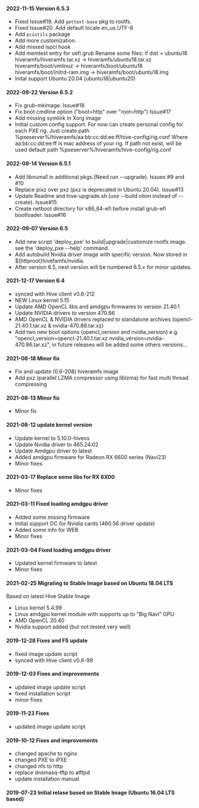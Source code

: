 #### 2022-11-15 Version 6.5.3
* Fixed Issue#19. Add `gettext-base` pkg to rootfs.
* Fixed Issue#20. Add default locale en_us.UTF-8
* Add `pciutils` package
* Add more customization.
* Add missed lspci hook
* Add memtest entry for uefi grub
    Rename some files:
	if dist = ubuntu18
	hiveramfs/hiveramfs.tar.xz    -> hiveramfs/ubuntu18.tar.xz
	hiveramfs/boot/vmlinuz        -> hiveramfs/boot/ubuntu18
	hiveramfs/boot/initrd-ram.img -> hiveramfs/boot/ubuntu18.img
* Inital support Ubuntu 20.04  (ubuntu18|ubuntu20)

#### 2022-09-22 Version 6.5.2
* Fix grub-mkimage. Issue#18
* Fix boot cmdline option ("boot=http" over "root=http") Issue#17
* Add missing symlink in Xorg image
* Initial custom config support.
    For now can create personal config for each PXE rig.
    Just create path %pxeserver%/hiveramfs/aa:bb:cc:dd:ee:ff/hive-config/rig.conf
    Where aa:bb:cc:dd:ee:ff is mac address of your rig.
    If path not exist, will be used default path %pxeserver%/hiveramfs/hive-config/rig.conf

#### 2022-09-14 Version 6.5.1
* Add libnuma1 in additional pkgs.(Need run --upgrade). Issues #9 and #10
* Replace pixz over pxz (pxz is deprecated in Ubuntu 20.04). Issue#13
* Update Readme and hive-upgrade.sh (use --build otion instead of --create). Issue#15
* Create netboot directory for x86_64-efi before install grub-efi bootloader. Issue#16

#### 2022-09-07 Version 6.5
* Add new script 'deploy_pxe' to build|upgrade|customize rootfs image. see the 'deploy_pxe --help' command.
* Add autobuild Nvidia driver image with specific version. Now stored in ${httproot}hivefamfs/nvidia.
* After version 6.5, next version will be numbered 6.5.x for minor updates.

#### 2021-12-17 Version 6.4
* synced with Hive client v0.6-212
* NEW Linux kernel 5.15
* Update AMD OpenCL libs and amdgpu firmwares to version 21.40.1
* Update NVIDIA drivers to version 470.86
* AMD OpenCL & NVIDIA drivers replaced to standalone archives (opencl-21.40.1.tar.xz & nvidia-470.86.tar.xz)
* Add two new boot options (opencl_version and nvidia_version)
    e.g. "opencl_version=opencl-21.40.1.tar.xz nvidia_version=nvidia-470.86.tar.xz", 
    in future releases will be added some others versions...

#### 2021-08-18 Minor fix
* Fix and update (0.6-208) hiveramfs image
* Add pxz (parallel LZMA compressor using liblzma) for fast multi thread compressing


#### 2021-08-13 Minor fix
* Minor fix

#### 2021-08-12 update kernel version
* Update kernel to 5.10.0-hiveos
* Update Nvidia driver to 465.24.02
* Update Amdgpu driver to latest
* Added amdgpu firmware for Radeon RX 6600 series (Navi23)
* Minor fixes

#### 2021-03-17 Replace some libs for RX 6X00
* Minor fixes

#### 2021-03-11 Fixed loading amdgpu driver
* Added some missing firmware
* Initial support OC for Nvidia cards (460.56 driver update)
* Added some info for WEB
* Minor fixes

#### 2021-03-04 Fixed loading amdgpu driver
* Updated kernel firmware to latest 
* Minor fixes
 
#### 2021-02-25 Migrating to Stable Image based on Ubuntu 18.04 LTS
Based on latest Hive Stable Image
* Linux kernel 5.4.99
* Linux amdgpu kernel module  with supports up to "Big Navi" GPU
* AMD OpenCL 20.40
* Nvidia support added (but not tested very well)

#### 2019-12-28 Fixes and FS update
* fixed image update script
* synced with Hive client v0.6-99

#### 2019-12-03 Fixes and improvements
* updated image update script
* fixed installation script
* minor fixes

#### 2019-11-23 Fixes
* updated image update script

#### 2019-10-12 Fixes and improvements
* changed apache to nginx
* changed PXE to iPXE
* changed nfs to http
* replace dnsmasq-tftp to atftpd
* update installation manual

#### 2019-07-23 Initial relase based on Stable Image (Ubuntu 16.04 LTS based)
